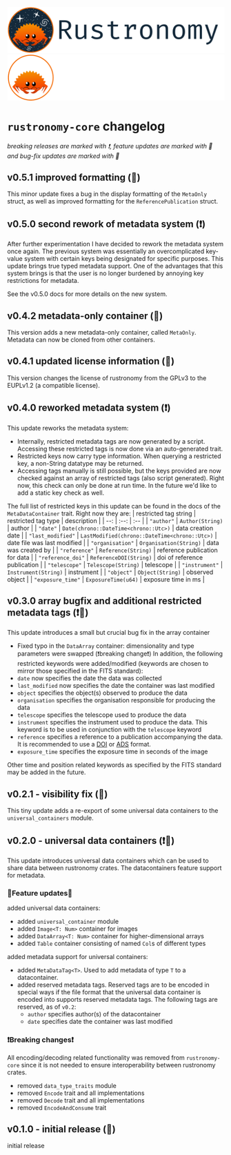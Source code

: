 ![rustronomy_dark_banner](https://github.com/smups/rustronomy/blob/main/logos/Rustronomy_github_banner_dark.png?raw=true#gh-light-mode-only)
![rustronomy_light_banner](https://github.com/smups/rustronomy/blob/main/logos/Rustronomy_github_banner_light.png#gh-dark-mode-only)
# `rustronomy-core` changelog
_breaking releases are marked with ❗️, feature updates are marked with 🌟 and
bug-fix updates are marked with 👾_

## v0.5.1 improved formatting (👾)
This minor update fixes a bug in the display formatting of the `MetaOnly` struct,
as well as improved formatting for the `ReferencePublication` struct.

## v0.5.0 second rework of metadata system (❗️)
After further experimentation I have decided to rework the metadata system once
again. The previous system was essentially an overcomplicated key-value system
with certain keys being designated for specific purposes. This update brings true
typed metadata support. One of the advantages that this system brings is that the
user is no longer burdened by annoying key restrictions for metadata.

See the v0.5.0 docs for more details on the new system.

## v0.4.2 metadata-only container (🌟)
This version adds a new metadata-only container, called `MetaOnly`. Metadata can
now be cloned from other containers.

## v0.4.1 updated license information (👾)
This version changes the license of rustronomy from the GPLv3 to the EUPLv1.2 (a
compatible license).

## v0.4.0 reworked metadata system (❗️)
This update reworks the metadata system:
- Internally, restricted metadata tags are now generated by a script.
Accessing these restricted tags is now done via an auto-generated trait. 
- Restricted keys now carry type information. When querying a restricted key, a
non-String datatype may be returned.
- Accessing tags manually is still possible, but the keys provided are now checked against an array of restricted tags (also script generated). Right now, this
check can only be done at run time. In the future we'd like to add a static key
check as well.

The full list of restricted keys in this update can be found in the docs of the
`MetaDataContainer` trait. Right now they are:
| restricted tag string | restricted tag type | description |
| --: | :--: | :-- |
| `"author"` | `Author(String)` | author |
| `"date"` | `Date(chrono::DateTime<chrono::Utc>)` | data creation date |
| `"last_modified"` | `LastModified(chrono::DateTime<chrono::Utc>)` | date file was last modified |
| `"organisation"` | `Organisation(String)` | data was created by |
| `"reference"` | `Reference(String)` | reference publication for data |
| `"reference_doi"` | `ReferenceDOI(String)` | doi of reference publication |
| `"telescope"` | `Telescope(String)` | telescope |
| `"instrument"` | `Instrument(String)` | instrument |
| `"object"` | `Object(String)` | observed object |
| `"exposure_time"` | `ExposureTime(u64)` | exposure time in ms |

## v0.3.0 array bugfix and additional restricted metadata tags (❗️👾)
This update introduces a small but crucial bug fix in the array container
- Fixed typo in the `DataArray` container: dimensionality and type parameters
were swapped (❗️breaking change❗️)
In addition, the following restricted keywords were added/modified (keywords
are chosen to mirror those specified in the FITS standard):
- `date` now specifies the date the data was collected
- `last_modified` now specifies the date the container was last modified
- `object` specifies the object(s) observed to produce the data
- `organisation` specifies the organisation responsible for producing the data
- `telescope` specifies the telescope used to produce the data
- `instrument` specifies the instrument used to produce the data. This keyword is
to be used in conjunction with the `telescope` keyword
- `reference` specifies a reference to a publication accompanying the data. It is
recommended to use a [DOI](https://doi.org) or [ADS](https://ads.harvard.edu)
format.
- `exposure_time` specifies the exposure time in seconds of the image

Other time and position related keywords as specified by the FITS standard may
be added in the future. 

## v0.2.1 - visibility fix (👾)
This tiny update adds a re-export of some universal data containers to the 
`universal_containers` module.

## v0.2.0 - universal data containers (❗️🌟)
This update introduces universal data containers which can be used to share data
between rustronomy crates. The datacontainers feature support for metadata.
### 🌟Feature updates🌟
added universal data containers:
- added `universal_container` module
- added `Image<T: Num>` container for images
- added `DataArray<T: Num>` container for higher-dimensional arrays
- added `Table` container consisting of named `Col`s of different types

added metadata support for universal containers:
- added `MetaDataTag<T>`. Used to add metadata of type `T` to a datacontainer.
- added reserved metadata tags. Reserved tags are to be encoded in special ways
if the file format that the universal data container is encoded into supports
reserved metadata tags. The following tags are reserved, as of `v0.2`:
  - `author` specifies author(s) of the datacontainer
  - `date` specifies date the container was last modified

### ❗️Breaking changes❗️
All encoding/decoding related functionality was removed from `rustronomy-core`
since it is not needed to ensure interoperability between rustronomy crates.
- removed `data_type_traits` module
- removed `Encode` trait and all implementations
- removed `Decode` trait and all implementations
- removed `EncodeAndConsume` trait

## v0.1.0 - initial release (🌟)
initial release